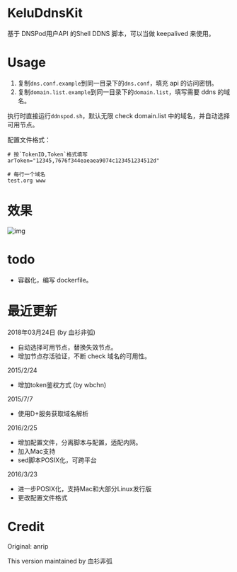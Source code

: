 # KeluDdnsKit
基于 DNSPod用户API 的Shell DDNS 脚本，可以当做 keepalived 来使用。

# Usage

1. 复制`dns.conf.example`到同一目录下的`dns.conf`，填充 api 的访问密钥。
1. 复制`domain.list.example`到同一目录下的`domain.list`，填写需要 ddns 的域名。

执行时直接运行`ddnspod.sh`，默认无限 check domain.list 中的域名，并自动选择可用节点。

配置文件格式：
```
# 按`TokenID,Token`格式填写
arToken="12345,7676f344eaeaea9074c123451234512d"

# 每行一个域名
test.org www
```
# 效果

![img](http://cdn.kelu.org/blog/2018/03/keluddnskit.jpg)


# todo

* 容器化，编写 dockerfile。

# 最近更新

2018年03月24日 (by 血衫非弧)
- 自动选择可用节点，替换失效节点。
- 增加节点存活验证，不断 check 域名的可用性。

2015/2/24
- 增加token鉴权方式 (by wbchn)

2015/7/7
- 使用D+服务获取域名解析

2016/2/25
- 增加配置文件，分离脚本与配置，适配内网。
- 加入Mac支持
- sed脚本POSIX化，可跨平台

2016/3/23
- 进一步POSIX化，支持Mac和大部分Linux发行版
- 更改配置文件格式

# Credit

Original: anrip

This version maintained by 血衫非弧
